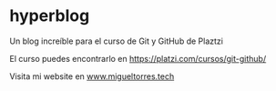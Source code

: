 # hyperblog
Un blog increíble para el curso de Git y GitHub de Plaztzi


El curso puedes encontrarlo en https://platzi.com/cursos/git-github/

Visita mi website en www.migueltorres.tech
